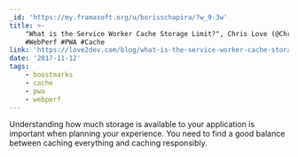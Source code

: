 ```yaml
---
_id: 'https://my.framasoft.org/u/borisschapira/?w_9-3w'
title: >-
    "What is the Service Worker Cache Storage Limit?", Chris Love (@ChrisLove)
    #WebPerf #PWA #Cache
link: 'https://love2dev.com/blog/what-is-the-service-worker-cache-storage-limit/'
date: '2017-11-12'
tags:
    - boostmarks
    - cache
    - pwa
    - webperf
---
```


<div class="markdown"><p>Understanding how much storage is available to your application is important when planning your experience. You need to find a good balance between caching everything and caching responsibly.
</p></div>
